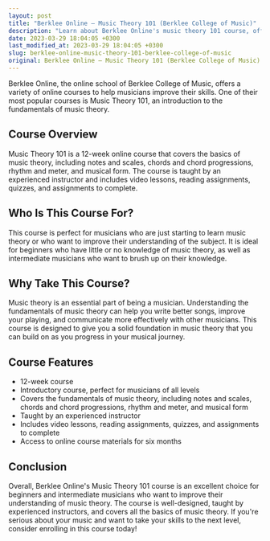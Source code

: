 ```yaml
---
layout: post
title: "Berklee Online – Music Theory 101 (Berklee College of Music)"
description: "Learn about Berklee Online's music theory 101 course, offered by Berklee College of Music. This online course covers the fundamentals of music theory and is perfect for beginners and intermediate musicians looking to improve their understanding of music."
date: 2023-03-29 18:04:05 +0300
last_modified_at: 2023-03-29 18:04:05 +0300
slug: berklee-online-music-theory-101-berklee-college-of-music
original: Berklee Online – Music Theory 101 (Berklee College of Music)
---
```


Berklee Online, the online school of Berklee College of Music, offers a variety of online courses to help musicians improve their skills. One of their most popular courses is Music Theory 101, an introduction to the fundamentals of music theory.

## Course Overview

Music Theory 101 is a 12-week online course that covers the basics of music theory, including notes and scales, chords and chord progressions, rhythm and meter, and musical form. The course is taught by an experienced instructor and includes video lessons, reading assignments, quizzes, and assignments to complete.

## Who Is This Course For?

This course is perfect for musicians who are just starting to learn music theory or who want to improve their understanding of the subject. It is ideal for beginners who have little or no knowledge of music theory, as well as intermediate musicians who want to brush up on their knowledge.

## Why Take This Course?

Music theory is an essential part of being a musician. Understanding the fundamentals of music theory can help you write better songs, improve your playing, and communicate more effectively with other musicians. This course is designed to give you a solid foundation in music theory that you can build on as you progress in your musical journey.

## Course Features

- 12-week course
- Introductory course, perfect for musicians of all levels
- Covers the fundamentals of music theory, including notes and scales, chords and chord progressions, rhythm and meter, and musical form
- Taught by an experienced instructor
- Includes video lessons, reading assignments, quizzes, and assignments to complete
- Access to online course materials for six months

## Conclusion

Overall, Berklee Online's Music Theory 101 course is an excellent choice for beginners and intermediate musicians who want to improve their understanding of music theory. The course is well-designed, taught by experienced instructors, and covers all the basics of music theory. If you're serious about your music and want to take your skills to the next level, consider enrolling in this course today!